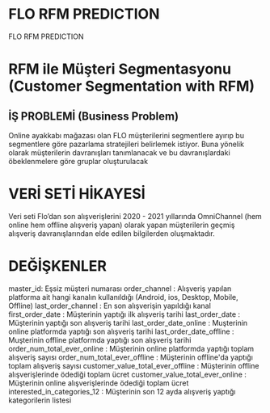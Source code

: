 # FLO RFM PREDICTION
FLO RFM PREDICTION
# RFM ile Müşteri Segmentasyonu (Customer Segmentation with RFM)

## İŞ PROBLEMİ (Business Problem)

Online ayakkabı mağazası olan FLO müşterilerini
segmentlere ayırıp bu segmentlere göre pazarlama
stratejileri belirlemek istiyor. Buna yönelik olarak
müşterilerin davranışları tanımlanacak ve bu
davranışlardaki öbeklenmelere göre gruplar oluşturulacak

# VERİ SETİ HİKAYESİ

Veri seti Flo’dan son alışverişlerini 2020 - 2021 yıllarında OmniChannel (hem online hem offline alışveriş yapan) 
olarak yapan müşterilerin geçmiş alışveriş davranışlarından elde edilen bilgilerden oluşmaktadır.

# DEĞİŞKENLER

 master_id: Eşsiz müşteri numarası
 order_channel : Alışveriş yapılan platforma ait hangi kanalın kullanıldığı (Android, ios, Desktop, Mobile, Offline)
 last_order_channel : En son alışverişin yapıldığı kanal
 first_order_date : Müşterinin yaptığı ilk alışveriş tarihi
 last_order_date : Müşterinin yaptığı son alışveriş tarihi
 last_order_date_online : Muşterinin online platformda yaptığı son alışveriş tarihi
 last_order_date_offline : Muşterinin offline platformda yaptığı son alışveriş tarihi
 order_num_total_ever_online : Müşterinin online platformda yaptığı toplam alışveriş sayısı
 order_num_total_ever_offline : Müşterinin offline'da yaptığı toplam alışveriş sayısı
 customer_value_total_ever_offline : Müşterinin offline alışverişlerinde ödediği toplam ücret
 customer_value_total_ever_online : Müşterinin online alışverişlerinde ödediği toplam ücret
 interested_in_categories_12 : Müşterinin son 12 ayda alışveriş yaptığı kategorilerin listesi
